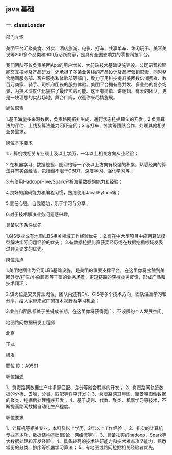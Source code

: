 

## java 基础



### 一. classLoader

部门介绍

美团平台汇聚美食、外卖、酒店旅游、电影、打车、共享单车、休闲玩乐、美容美发等200多个品类和900万活跃商家，是具有全国影响力的零售科技平台。

我们团队不仅负责美团App的用户增长、大前端技术基础设施建设、公司语音和智能交互技术及产品研发，还承担了多条业务线的产品设计及品牌营销职责，同时整合地图服务部、客户服务和体验部等部门，致力于用科技提升美团数亿消费者、数百万商家、骑手、司机和团长的服务体验。美团平台拥有高并发、多业务的复杂场景，为技术深度优化提供了最佳实践可能。这里有简单、讲逻辑、有爱的团队，更是一块理想的实战场地，舞台广阔，欢迎你来尽情施展。

岗位职责

1.基于海量多来源数据，负责路网拓扑生成、通行状态挖掘算法的开发；2.负责算法的评估、上线及算法能力闭环迭代；3.与打车、外卖等团队合作，处理其他相关业务需求。

岗位基本要求

1.计算机或相关专业硕士及以上学历，一年以上相关方向从业经验；

2.在机器学习、数据挖掘、图网络等一个及以上方向有较强的积累，熟悉经典的算法并有实践经验，包括但不限于GBDT、深度学习、强化学习等；

3.有使用Hadoop/Hive/Spark分析海量数据的能力和经验；

4.良好的编码能力和编程习惯，熟练使用Java/Python等；

5.责任心强，自我驱动，乐于学习与分享；

6.对于技术解决业务问题感兴趣。

具备以下条件优先

1.GIS专业或有地图/LBS相关领域工作经验优先； 2.有在中大型项目中应用算法模型解决实际问题经验的优先； 3.有数据挖掘比赛获奖经历或在数据挖掘领域发表过顶会论文的优先。

岗位亮点

1.美团地图作为公司LBS基础设施，是美团的重要支撑平台，在这里你将接触到美团外卖/打车/小象超市等丰富的业务场景，更短链路的获得业务反馈，形成产品和技术闭环；

2.该岗位是交叉算法岗位，团队内还有CV、GIS等多个技术方向，团队注重学习和分享，给大家带来宽广的技术视野及学习机会；

3.业务和团队都处于关键成长期，在这里你将获得宽广、不设限的个人发展空间。

















地图路网数据研发工程师

北京

正式

研发

职位 ID：A9561

职位描述

1、负责路网数据生产中多源匹配、差分等融合程序的开发； 2、负责路网轨迹数据的分析、去噪、分类、匹配等程序开发； 3、负责路网卫星图，街景等图像数据的聚类，挖掘后处理程序开发； 4、基于规则、代数、聚类、机器学习等技术，不断提高路网数据自动化生产程度。

职位要求

1、计算机等相关专业，本科及以上学历，2年以上工作经验 ； 2、扎实的计算机专业基本功，数据结构基础(图论，网络流等)； 3、具备扎实的hadoop，Spark等大数据处理和开发经验； 4、具备较高的技术钻研能力和技术难点攻坚能力，熟悉常见的分类、排序等机器学习算法； 5、有地图或路网挖掘相关经验者优先。